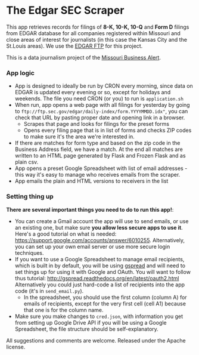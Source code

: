 # The Edgar SEC Scraper

This app retrieves records for filings of **8-K, 10-K, 10-Q** and **Form D** filings from EDGAR database for all companies registered within Missouri and close areas of interest for journalists (in this case the Kansas City and the St.Louis areas). We use the [EDGAR FTP](ftp://ftp.sec.gov/edgar) for this project.

This is a data journalism project of the [Missouri Business Alert](http://www.missouribusinessalert.com).

### App logic

* App is designed to ideally be run by CRON every morning, since data on EDGAR is updated every evening or so, except for holidays and weekends. The file you need CRON (or you) to run is ```application.sh```
* When run, app opens a web page with all filings for yesterday by going to ```ftp://ftp.sec.gov/edgar/daily-index/form.YYYYMMDD.idx"```, you can check that URL by pasting proper date and opening link in a browser.
  * Scrapes that page and looks for filings for the preset forms
  * Opens every filing page that is in list of forms and checks ZIP codes to make sure it's the area we're interested in.
* If there are matches for form type and based on the zip code in the Business Address field, we have a match. At the end all matches are written to an HTML page generated by Flask and Frozen Flask and as plain csv.
* App opens a preset Google Spreadsheet with list of email addresses - this way it's easy to manage who receives emails from the scraper.
* App emails the plain and HTML versions to receivers in the list


### Setting thing up

**There are several important things you need to do to run this app!**:
+ You can create a Gmail account the app will use to send emails, or use an existing one, but make sure **you allow less secure apps to use it**. Here's a good tutorial on what is needed: https://support.google.com/accounts/answer/6010255. Alternatively, you can set up your own email server or use more secure login techniques.
+ If you want to use a Google Spreadsheet to manage email recipients, which is built in by default, you will be using [gspread](https://github.com/burnash/gspread) and will need to set things up for using it with Google and OAuth. You will want to follow thus tutorial: http://gspread.readthedocs.org/en/latest/oauth2.html Alternatively you could just hard-code a list of recipients into the app code (it's in ```send_email.py```).
  + In the spreadsheet, you should use the first column (column A) for emails of recipients, except for the very first cell (cell A1) because that one is for the column name.
+ Make sure you make changes to ```cred.json```, with information you get from setting up Google Drive API if you will be using a Google Spreadsheet, the file structure should be self-explanatory.

All suggestions and comments are welcome. Released under the Apache license.